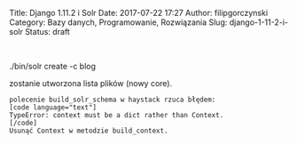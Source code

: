 Title: Django 1.11.2 i Solr
Date: 2017-07-22 17:27
Author: filipgorczynski
Category: Bazy danych, Programowanie, Rozwiązania
Slug: django-1-11-2-i-solr
Status: draft

 

./bin/solr create -c blog

zostanie utworzona lista plików (nowy core).

    polecenie build_solr_schema w haystack rzuca błędem:
    [code language="text"]
    TypeError: context must be a dict rather than Context.
    [/code]
    Usunąć Context w metodzie build_context.
